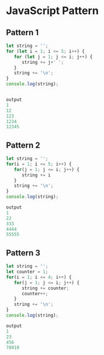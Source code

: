 # JavaScript Pattern

## Pattern 1
```javascript
let string = '';
for (let i = 1; i <= 5; i++) {
   for (let j = 1; j <= i; j++) {
      string += j+' ';
   }
   string += '\n';
}
console.log(string);


output
1
12
123
1234
12345
```

## Pattern 2
```JavaScript
let string = '';
for(i = 1; i <= 5; i++) {
   for(j = 1; j <= i; j++) {
      string += i 
   }
   string += '\n';
}
console.log(string);

output
1
22
333
4444
55555
```

## Pattern 3
```JavaScript
let string = '';
let counter = 1;
for(i = 1; i <= 4; i++) {
   for(j = 1; j <= i; j++) {
      string += counter;
      counter++;
   }
   string += '\n';
}
console.log(string);

output
1
23
456
78910
```
